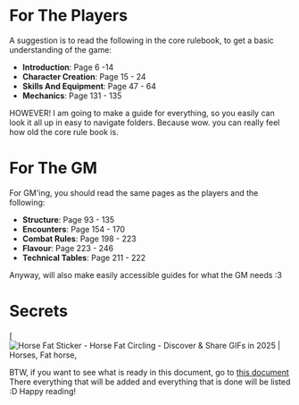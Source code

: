 # For The Players
A suggestion is to read the following in the core rulebook, to get a basic understanding of the game:
- **Introduction**: Page 6 -14
- **Character Creation**: Page 15 - 24
- **Skills And Equipment**: Page 47 - 64
- **Mechanics**: Page 131 - 135

HOWEVER!
I am going to make a guide for everything, so you easily can look it all up in easy to navigate folders.
Because wow. you can really feel how old the core rule book is.

# For The GM
For GM'ing, you should read the same pages as the players and the following:
- **Structure**: Page 93 - 135
- **Encounters**: Page 154 - 170
- **Combat Rules**: Page 198 - 223
- **Flavour**: Page 223 - 246
- **Technical Tables**: Page 211 - 222

Anyway, will also make easily accessible guides for what the GM needs :3
# Secrets


[![Horse Fat Sticker - Horse Fat Circling - Discover & Share GIFs in 2025 |  Horses, Fat horse,](https://i.pinimg.com/originals/f7/bc/da/f7bcdade3d34a868e63a10012617699e.gif)

BTW, if you want to see what is ready in this document, go to [this document](obsidian://open?vault=Rollespil&file=Twilight%202000%202nd%20Edition%2FWhat%20Is%20Ready%20In%20This%20Doc) 
There everything that will be added and everything that is done will be listed :D
Happy reading!